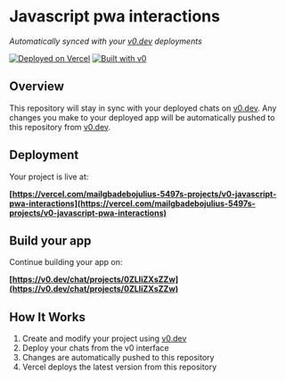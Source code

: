 # Javascript pwa interactions

*Automatically synced with your [v0.dev](https://v0.dev) deployments*

[![Deployed on Vercel](https://img.shields.io/badge/Deployed%20on-Vercel-black?style=for-the-badge&logo=vercel)](https://vercel.com/mailgbadebojulius-5497s-projects/v0-javascript-pwa-interactions)
[![Built with v0](https://img.shields.io/badge/Built%20with-v0.dev-black?style=for-the-badge)](https://v0.dev/chat/projects/0ZLIiZXsZZw)

## Overview

This repository will stay in sync with your deployed chats on [v0.dev](https://v0.dev).
Any changes you make to your deployed app will be automatically pushed to this repository from [v0.dev](https://v0.dev).

## Deployment

Your project is live at:

**[https://vercel.com/mailgbadebojulius-5497s-projects/v0-javascript-pwa-interactions](https://vercel.com/mailgbadebojulius-5497s-projects/v0-javascript-pwa-interactions)**

## Build your app

Continue building your app on:

**[https://v0.dev/chat/projects/0ZLIiZXsZZw](https://v0.dev/chat/projects/0ZLIiZXsZZw)**

## How It Works

1. Create and modify your project using [v0.dev](https://v0.dev)
2. Deploy your chats from the v0 interface
3. Changes are automatically pushed to this repository
4. Vercel deploys the latest version from this repository